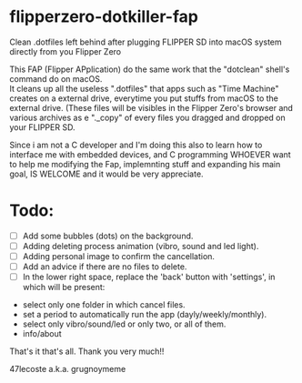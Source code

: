 # flipperzero-dotkiller-fap     
Clean .dotfiles left behind after plugging FLIPPER SD into macOS system directly from you Flipper Zero

This FAP (Flipper APplication) do the same work that the "dotclean" shell's command do on macOS.      
It cleans up all the useless ".dotfiles" that apps such as "Time Machine" creates on a external drive, everytime you put stuffs from macOS to the external drive. (These files will be visibles in the Flipper Zero's browser and various archives as e "._copy" of every files you dragged and dropped on your FLIPPER SD.        

Since i am not a C developer and I'm doing this also to learn how to interface me with embedded devices, and C programming WHOEVER want to help me modifying the Fap, implemnting stuff and expanding his main goal, IS WELCOME and it would be very appreciate.

# Todo:  

- [ ] Add some bubbles (dots) on the background.    
- [ ] Adding deleting process animation (vibro, sound and led light).     
- [ ] Adding personal image to confirm the cancellation.      
- [ ] Add an advice if there are no files to delete.     
- [ ] In the lower right space, replace the 'back' button with 'settings', in which will be present:    
- select only one folder in which cancel files.   
- set a period to automatically run the app (dayly/weekly/monthly).   
- select only vibro/sound/led or only two, or all of them.    
- info/about


That's it that's all. Thank you very much!!

47lecoste a.k.a. grugnoymeme

